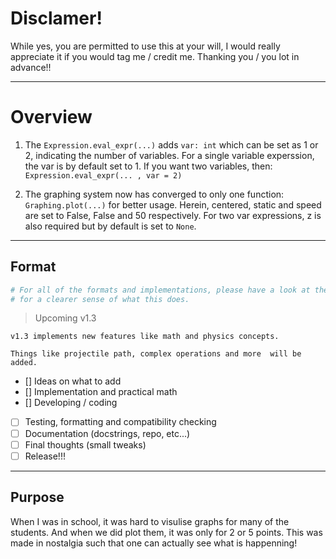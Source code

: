 # Disclamer!
While yes, you are permitted to use this at your will, I would really appreciate it if you would tag me / credit me.
Thanking you / you lot in advance!!
___
# Overview

1. The `Expression.eval_expr(...)` adds `var: int` which can be set as 1 or 2, indicating the number of variables.
For a single variable experssion, the var is by default set to 1.
If you want two variables, then: `Expression.eval_expr(... , var = 2)`

2. The graphing system now has converged to only one function: `Graphing.plot(...)` for better usage.
Herein, centered, static and speed are set to False, False and 50 respectively.
For two var expressions, z is also required but by default is set to `None`.
___
## Format
```python
# For all of the formats and implementations, please have a look at the .ipynb file(s)
# for a clearer sense of what this does.
```

> Upcoming v1.3

`v1.3 implements new features like math and physics concepts.`

`Things like projectile path, complex operations and more  will be added.`
- [] Ideas on what to add
- [] Implementation and practical math
- [] Developing / coding
- [ ] Testing, formatting and compatibility checking
- [ ] Documentation (docstrings, repo, etc...)
- [ ] Final thoughts (small tweaks)
- [ ]  Release!!!

___
## Purpose

When I was in school, it was hard to visulise graphs for many of the students. And when we did plot them, it was only for 2 or 5 points.
This was made in nostalgia such that one can actually see what is happenning!
